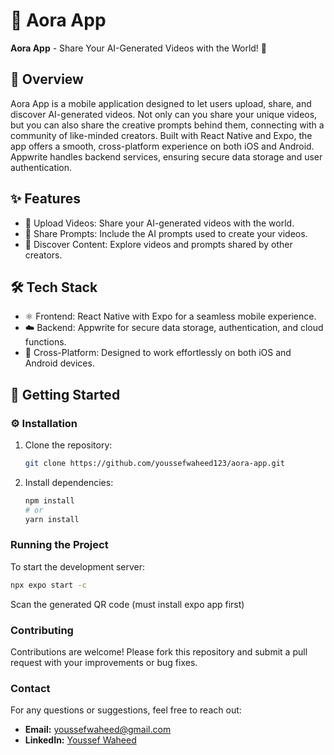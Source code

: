 # 🚀 Aora App

**Aora App** - Share Your AI-Generated Videos with the World! 🎥

## 📝 Overview

Aora App is a mobile application designed to let users upload, share, and discover AI-generated videos. Not only can you share your unique videos, but you can also share the creative prompts behind them, connecting with a community of like-minded creators. Built with React Native and Expo, the app offers a smooth, cross-platform experience on both iOS and Android. Appwrite handles backend services, ensuring secure data storage and user authentication.

## ✨ Features

* 🎥 Upload Videos: Share your AI-generated videos with the world.
* 📝 Share Prompts: Include the AI prompts used to create your videos.
* 🌟 Discover Content: Explore videos and prompts shared by other creators.


## 🛠️ Tech Stack

* ⚛️ Frontend: React Native with Expo for a seamless mobile experience.
* ☁️ Backend: Appwrite for secure data storage, authentication, and cloud functions.
* 📱 Cross-Platform: Designed to work effortlessly on both iOS and Android devices.

## 🚀 Getting Started

### ⚙️ Installation
1. Clone the repository:
   ```bash
   git clone https://github.com/youssefwaheed123/aora-app.git
2. Install dependencies:
   ```bash
   npm install
   # or
   yarn install
   
### Running the Project
To start the development server:

   ```bash
   npx expo start -c
```
Scan the generated QR code (must install expo app first)


### Contributing
Contributions are welcome! Please fork this repository and submit a pull request with your improvements or bug fixes.


### Contact

For any questions or suggestions, feel free to reach out:

- **Email:** [youssefwaheed@gmail.com](mailto:youssefwaheed@gmail.com)
- **LinkedIn:** [Youssef Waheed](https://linkedin.com/in/youssefwaheed)

